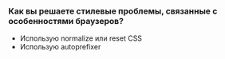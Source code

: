 ### Как вы решаете стилевые проблемы, связанные с особенностями браузеров?

- Использую normalize или reset CSS
- Использую autoprefixer